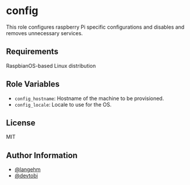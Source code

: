 config
=========

This role configures raspberry Pi specific configurations and disables and removes unnecessary services.

Requirements
------------

RaspbianOS-based Linux distribution

Role Variables
--------------

- `config_hostname`: Hostname of the machine to be provisioned.
- `config_locale`: Locale to use for the OS.

License
-------

MIT

Author Information
------------------

- [@langehm](https://github.com/langehm)
- [@devtobi](https://github.com/devtobi)